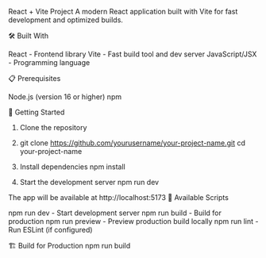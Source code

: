 React + Vite Project
A modern React application built with Vite for fast development and optimized builds.


🛠️ Built With

React - Frontend library
Vite - Fast build tool and dev server
JavaScript/JSX - Programming language

📋 Prerequisites

Node.js (version 16 or higher)
npm 

🚀 Getting Started
1. Clone the repository
   
2. git clone https://github.com/yourusername/your-project-name.git
cd your-project-name

3. Install dependencies
npm install

4. Start the development server
npm run dev

The app will be available at http://localhost:5173
📜 Available Scripts

npm run dev - Start development server
npm run build - Build for production
npm run preview - Preview production build locally
npm run lint - Run ESLint (if configured)

🏗️ Build for Production
npm run build
